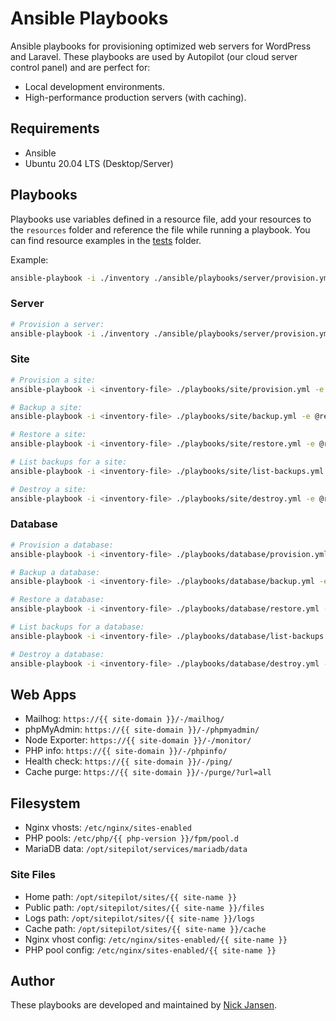 # Ansible Playbooks

Ansible playbooks for provisioning optimized web servers for WordPress and Laravel. These playbooks are used by Autopilot (our cloud server control panel) and are perfect for:

* Local development environments.
* High-performance production servers (with caching).
 
## Requirements

* Ansible
* Ubuntu 20.04 LTS (Desktop/Server)

## Playbooks

Playbooks use variables defined in a resource file, add your resources to the `resources` folder and reference the file while running a playbook. You can find resource examples in the [tests](./tests) folder.

Example:
```bash
ansible-playbook -i ./inventory ./ansible/playbooks/server/provision.yml -e @resources/servers/my-servers.yml
```

### Server

```bash
# Provision a server: 
ansible-playbook -i ./inventory ./ansible/playbooks/server/provision.yml -e @resources/servers/<servers-name>.yml
```

### Site

```bash
# Provision a site: 
ansible-playbook -i <inventory-file> ./playbooks/site/provision.yml -e @resources/sites/<site-name>.yml

# Backup a site:
ansible-playbook -i <inventory-file> ./playbooks/site/backup.yml -e @resources/sites/<site-name>.yml

# Restore a site: 
ansible-playbook -i <inventory-file> ./playbooks/site/restore.yml -e @resources/sites/<site-name>.yml

# List backups for a site: 
ansible-playbook -i <inventory-file> ./playbooks/site/list-backups.yml -e @resources/sites/<site-name>.yml

# Destroy a site: 
ansible-playbook -i <inventory-file> ./playbooks/site/destroy.yml -e @resources/sites/<site-name>.yml
```

### Database

```bash
# Provision a database: 
ansible-playbook -i <inventory-file> ./playbooks/database/provision.yml -e @resources/databases/<database-name>.yml

# Backup a database:
ansible-playbook -i <inventory-file> ./playbooks/database/backup.yml -e @resources/databases/<database-name>.yml

# Restore a database: 
ansible-playbook -i <inventory-file> ./playbooks/database/restore.yml -e @resources/databases/<database-name>.yml

# List backups for a database: 
ansible-playbook -i <inventory-file> ./playbooks/database/list-backups.yml -e @resources/databases/<database-name>.yml

# Destroy a database: 
ansible-playbook -i <inventory-file> ./playbooks/database/destroy.yml -e @resources/databases/<database-name>.yml
```

## Web Apps

* Mailhog: `https://{{ site-domain }}/-/mailhog/`
* phpMyAdmin: `https://{{ site-domain }}/-/phpmyadmin/`
* Node Exporter: `https://{{ site-domain }}/-/monitor/`
* PHP info: `https://{{ site-domain }}/-/phpinfo/`
* Health check: `https://{{ site-domain }}/-/ping/`
* Cache purge: `https://{{ site-domain }}/-/purge/?url=all`

## Filesystem

* Nginx vhosts: `/etc/nginx/sites-enabled`
* PHP pools: `/etc/php/{{ php-version }}/fpm/pool.d`
* MariaDB data: `/opt/sitepilot/services/mariadb/data`

### Site Files
* Home path: `/opt/sitepilot/sites/{{ site-name }}`
* Public path: `/opt/sitepilot/sites/{{ site-name }}/files`
* Logs path: `/opt/sitepilot/sites/{{ site-name }}/logs`
* Cache path: `/opt/sitepilot/sites/{{ site-name }}/cache`
* Nginx vhost config: `/etc/nginx/sites-enabled/{{ site-name }}`
* PHP pool config: `/etc/nginx/sites-enabled/{{ site-name }}`

## Author

These playbooks are developed and maintained by [Nick Jansen](https://sitepilot.io/).